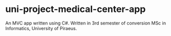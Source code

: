 # uni-project-medical-center-app
An MVC app written using C#. Written in 3rd semester of conversion MSc in Informatics, University of Piraeus.
